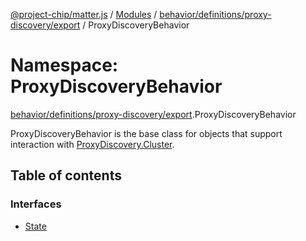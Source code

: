 [@project-chip/matter.js](../README.md) / [Modules](../modules.md) / [behavior/definitions/proxy-discovery/export](behavior_definitions_proxy_discovery_export.md) / ProxyDiscoveryBehavior

# Namespace: ProxyDiscoveryBehavior

[behavior/definitions/proxy-discovery/export](behavior_definitions_proxy_discovery_export.md).ProxyDiscoveryBehavior

ProxyDiscoveryBehavior is the base class for objects that support interaction with [ProxyDiscovery.Cluster](cluster_export.ProxyDiscovery.md#cluster).

## Table of contents

### Interfaces

- [State](../interfaces/behavior_definitions_proxy_discovery_export.ProxyDiscoveryBehavior.State.md)
